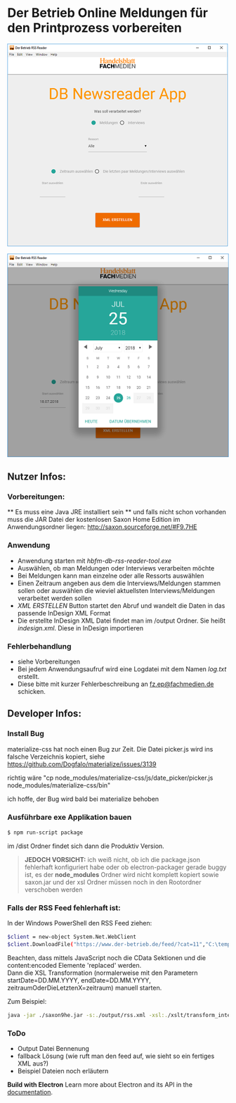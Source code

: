 # Der Betrieb Online Meldungen für den Printprozess vorbereiten

![alt text](hbfm-rss-feed-konverter1.png "Screenshot der Applikation")

![alt text](hbfm-rss-feed-konverter2.png "Screenshot der Applikation")

## Nutzer Infos:

### Vorbereitungen:

** Es muss eine Java JRE installiert sein ** und falls nicht schon vorhanden muss die JAR Datei der kostenlosen Saxon Home Edition im Anwendungsordner liegen: http://saxon.sourceforge.net/#F9.7HE

### Anwendung
* Anwendung starten mit _hbfm-db-rss-reader-tool.exe_
* Auswählen, ob man Meldungen oder Interviews verarbeiten möchte
* Bei Meldungen kann man einzelne oder alle Ressorts auswählen
* Einen Zeitraum angeben aus dem die Interviews/Meldungen stammen sollen oder auswählen die wieviel aktuellsten Interviews/Meldungen verarbeitet werden sollen
* _XML ERSTELLEN_ Button startet den Abruf und wandelt die Daten in das passende InDesign XML Format
* Die erstellte InDesign XML Datei findet man im /output Ordner. Sie heißt _indesign.xml_. Diese in InDesign importieren

### Fehlerbehandlung
* siehe Vorbereitungen
* Bei jedem Anwendungsaufruf wird eine Logdatei mit dem Namen _log.txt_ erstellt.
* Diese bitte mit kurzer Fehlerbeschreibung an fz.ep@fachmedien.de schicken.

## Developer Infos:

### Install Bug
materialize-css hat noch einen Bug zur Zeit. Die Datei picker.js wird ins falsche Verzeichnis kopiert, siehe
https://github.com/Dogfalo/materialize/issues/3139

richtig wäre "cp node_modules/materialize-css/js/date_picker/picker.js node_modules/materialize-css/bin"

ich hoffe, der Bug wird bald bei materialize behoben

### Ausführbare exe Applikation bauen
```sh
$ npm run-script package
```
im /dist Ordner findet sich dann die Produktiv Version.
> **JEDOCH VORSICHT:**
> ich weiß nicht, ob ich die package.json fehlerhaft konfiguriert habe oder ob electron-packager gerade buggy ist, es der **node_modules** Ordner wird nicht komplett kopiert sowie saxon.jar und der xsl Ordner müssen noch in den Rootordner verschoben werden

### Falls der RSS Feed fehlerhaft ist:
In der Windows PowerShell den RSS Feed ziehen:
```sh
$client = new-object System.Net.WebClient
$client.DownloadFile("https://www.der-betrieb.de/feed/?cat=11","C:\temp\feed.xml")

```
Beachten, dass mittels JavaScript noch die CData Sektionen und die content:encoded Elemente 'replaced' werden.  
Dann die XSL Transformation (normalerweise mit den Parametern startDate=DD.MM.YYYY, endDate=DD.MM.YYYY, zeitraumOderDieLetztenX=zeitraum) manuell starten.

Zum Beispiel:
```sh
java -jar ./saxon9he.jar -s:./output/rss.xml -xsl:./xslt/transform_interview_to_indesign.xsl welcherNachrichtenTyp=interviews dieLetztenWieviele=1 welchesRessort=Alle zeitraumOderDieLetztenX=dieLetztenXItems possiblePubDate=NaN.NaN.NaN  -o:./output/indesign.xml
```

### ToDo
* Output Datei Bennenung
* fallback Lösung (wie ruft man den feed auf, wie sieht so ein fertiges XML aus?)
* Beispiel Dateien noch erläutern

**Build with Electron**
Learn more about Electron and its API in the [documentation](http://electron.atom.io/docs/latest).
